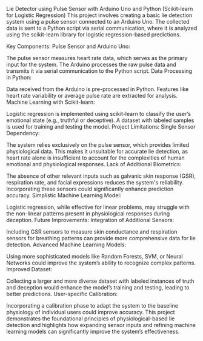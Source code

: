 Lie Detector using Pulse Sensor with Arduino Uno and Python (Scikit-learn for Logistic Regression)
This project involves creating a basic lie detection system using a pulse sensor connected to an Arduino Uno. The collected data is sent to a Python script via serial communication, where it is analyzed using the scikit-learn library for logistic regression-based predictions.

Key Components:
Pulse Sensor and Arduino Uno:

The pulse sensor measures heart rate data, which serves as the primary input for the system.
The Arduino processes the raw pulse data and transmits it via serial communication to the Python script.
Data Processing in Python:

Data received from the Arduino is pre-processed in Python.
Features like heart rate variability or average pulse rate are extracted for analysis.
Machine Learning with Scikit-learn:

Logistic regression is implemented using scikit-learn to classify the user’s emotional state (e.g., truthful or deceptive).
A dataset with labeled samples is used for training and testing the model.
Project Limitations:
Single Sensor Dependency:

The system relies exclusively on the pulse sensor, which provides limited physiological data. This makes it unsuitable for accurate lie detection, as heart rate alone is insufficient to account for the complexities of human emotional and physiological responses.
Lack of Additional Biometrics:

The absence of other relevant inputs such as galvanic skin response (GSR), respiration rate, and facial expressions reduces the system's reliability. Incorporating these sensors could significantly enhance prediction accuracy.
Simplistic Machine Learning Model:

Logistic regression, while effective for linear problems, may struggle with the non-linear patterns present in physiological responses during deception.
Future Improvements:
Integration of Additional Sensors:

Including GSR sensors to measure skin conductance and respiration sensors for breathing patterns can provide more comprehensive data for lie detection.
Advanced Machine Learning Models:

Using more sophisticated models like Random Forests, SVM, or Neural Networks could improve the system’s ability to recognize complex patterns.
Improved Dataset:

Collecting a larger and more diverse dataset with labeled instances of truth and deception would enhance the model’s training and testing, leading to better predictions.
User-specific Calibration:

Incorporating a calibration phase to adapt the system to the baseline physiology of individual users could improve accuracy.
This project demonstrates the foundational principles of physiological-based lie detection and highlights how expanding sensor inputs and refining machine learning models can significantly improve the system’s effectiveness.

